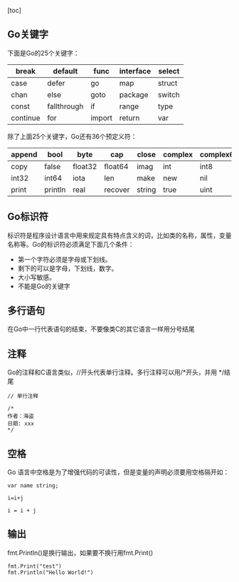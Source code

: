 [toc]

## Go关键字
下面是Go的25个关键字：

|break	| default	| func	| interface|select|
|---|---|---|---|---|
|case	|defer|	go	|map	|struct|
|chan |	else	|goto	|package	| switch|
|const	| fallthrough	| if	| range	| type|
|continue	| for	| import	| return |	var|

除了上面25个关键字，Go还有36个预定义符：

|append | bool | byte | cap | close | complex | complex64 | complex128 | uint16|
|---|---|---|---|---|---|---|---|---|
|copy | false | float32 | float64 | imag | int | int8 | int16 | uint32|
|int32 | int64 | iota | len | make | new | nil | panic | uint64|
|print | println | real | recover | string | true | uint | uint8 | uintptr|

## Go标识符
标识符是程序设计语言中用来规定具有特点含义的词，比如类的名称，属性，变量名称等。Go的标识符必须满足下面几个条件：
- 第一个字符必须是字母或下划线。
- 剩下的可以是字母，下划线，数字。
- 大小写敏感。
- 不能是Go的关键字


## 多行语句

在Go中一行代表语句的结束，不要像类C的其它语言一样用分号结尾

## 注释

Go的注释和C语言类似，//开头代表单行注释。多行注释可以用/*开头，并用 */结尾

```
// 单行注释

/*
作者：海盗
日期: xxx
*/
```

## 空格
Go 语言中空格是为了增强代码的可读性，但是变量的声明必须要用空格隔开如：

```
var name string;

i=i+j

i = i + j
```

## 输出
fmt.Println()是换行输出，如果要不换行用fmt.Print()

```
fmt.Print("test")
fmt.Println("Hello World!")
```
